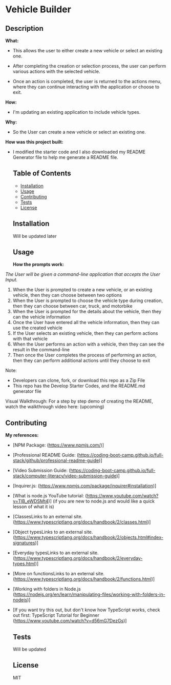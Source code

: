   # Vehicle Builder
  
  ## Description
  **What:**
- This allows the user to either create a new vehicle or select an existing one.

- After completing the creation or selection process, the user can perform various actions with the selected vehicle.

-  Once an action is completed, the user is returned to the actions menu, where they can continue interacting with the application or choose to exit.

**How:**
- I'm updating an existing application to include vehicle types.

**Why:**
- So the User can create a new vehicle or select an existing one.

**How was this project built:**
- I modified the starter code and I also downloaded my README Generator file to help me generate a README file.

  
  ## Table of Contents
  - [Installation](#installation)
  - [Usage](#usage)
  - [Contributing](#contributing)
  - [Tests](#tests)
  - [License](#license)
  
  ## Installation
  Will be updated later


  
  ## Usage
  **How the prompts work:**

_The User will be given a command-line application that accepts the User Input._

1. When the User is prompted to create a new vehicle, or an existing vehicle, then they can choose between two options
2. When the User is prompted to choose the vehicle type during creation, then they can choose between car, truck, and motorbike
3. When the User is prompted for the details about the vehicle, then they can the vehicle information
4. Once the User have entered all the vehicle information, then they can use the created vehicle
5. If the User selects an existing vehicle, then they can perform actions with that vehicle
6. When the User performs an action with a vehicle, then they can see the result in the command-line
7. Then once the User completes the process of performing an action, then they can perform additional actions until they choose to exit

Note:
- Developers can clone, fork, or download this repo as a Zip File
- This repo has the Develop Starter Codes, and the README.md generator file

Visual Walkthrough: For a step by step demo of creating the README, watch the walkthrough video here: (upcoming)

  
  ## Contributing
  **My references:**

- [NPM Package: (https://www.npmjs.com/)]

- [Professional README Guide: (https://coding-boot-camp.github.io/full-stack/github/professional-readme-guide)]

- [Video Submission Guide: (https://coding-boot-camp.github.io/full-stack/computer-literacy/video-submission-guide)]

- [Inquirer.js: (https://www.npmjs.com/package/inquirer#installation)]

- [What is node.js YouTube tutorial: (https://www.youtube.com/watch?v=TlB_eWDSMt4)] (if you are new to node.js and would like a quick lesson of what it is)

- [ClassesLinks to an external site. (https://www.typescriptlang.org/docs/handbook/2/classes.html)]

- [Object typesLinks to an external site. (https://www.typescriptlang.org/docs/handbook/2/objects.html#index-signatures)]

- [Everyday typesLinks to an external site. (https://www.typescriptlang.org/docs/handbook/2/everyday-types.html)]

- [More on functionsLinks to an external site. (https://www.typescriptlang.org/docs/handbook/2/functions.html)]

- [Working with folders in Node.js (https://nodejs.org/en/learn/manipulating-files/working-with-folders-in-nodejs)]

- [If you want try this out, but don't know how TypeScript works, check out first: TypeScript Tutorial for Beginner (https://www.youtube.com/watch?v=d56mG7DezGs)]

  
  ## Tests
  Will be updated

  
  ## License
  MIT
      

